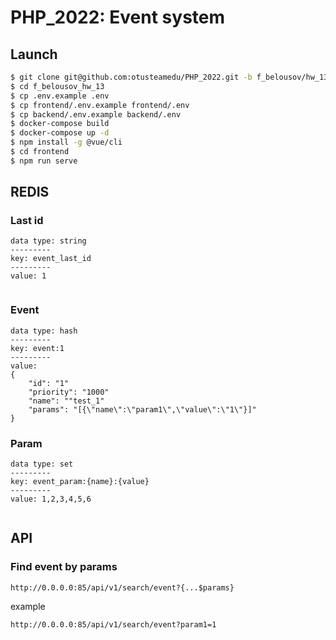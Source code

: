 # PHP_2022: Event system

## Launch

```bash
$ git clone git@github.com:otusteamedu/PHP_2022.git -b f_belousov/hw_13 f_belousov/hw_13
$ cd f_belousov_hw_13
$ cp .env.example .env
$ cp frontend/.env.example frontend/.env
$ cp backend/.env.example backend/.env
$ docker-compose build
$ docker-compose up -d
$ npm install -g @vue/cli
$ cd frontend 
$ npm run serve 
```

## REDIS

### Last id

````
data type: string
---------
key: event_last_id
---------
value: 1
 
````

### Event

````
data type: hash
---------
key: event:1
---------
value: 
{
    "id": "1"
    "priority": "1000"
    "name": ""test_1"
    "params": "[{\"name\":\"param1\",\"value\":\"1\"}]"
} 
````



### Param

````
data type: set
---------
key: event_param:{name}:{value}
---------
value: 1,2,3,4,5,6
 
````

## API

### Find event by params 
```
http://0.0.0.0:85/api/v1/search/event?{...$params}
```
example
```
http://0.0.0.0:85/api/v1/search/event?param1=1
```


